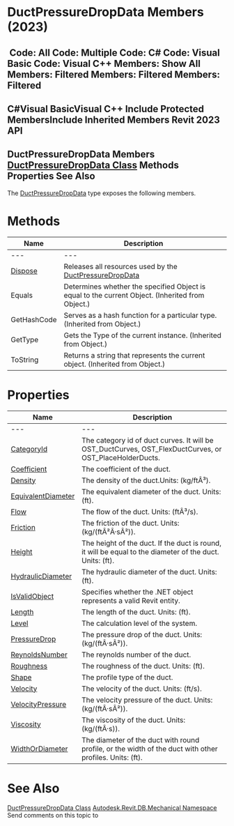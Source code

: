 # DuctPressureDropData Members (2023)

﻿
 Code: All Code: Multiple Code: C# Code: Visual Basic Code: Visual C++  Members: Show All Members: Filtered Members: Filtered Members: Filtered   
---  
C#Visual BasicVisual C++
Include Protected MembersInclude Inherited Members
Revit 2023 API  
---  
DuctPressureDropData Members  
[DuctPressureDropData Class](53565301-b25a-cd38-0c68-bed19d619c25.md "DuctPressureDropData Class") Methods Properties See Also  
---  
The [DuctPressureDropData](53565301-b25a-cd38-0c68-bed19d619c25.md "DuctPressureDropData Class") type exposes the following members.
# Methods
| Name | Description |
| --- | --- |
| --- | --- | --- |
| [Dispose](7915f167-a6ea-659d-ced8-fecb38f5a5f1.md "Dispose Method") | Releases all resources used by the [DuctPressureDropData](53565301-b25a-cd38-0c68-bed19d619c25.md "DuctPressureDropData Class") |
| Equals | Determines whether the specified Object is equal to the current Object. (Inherited from Object.) |
| GetHashCode | Serves as a hash function for a particular type.  (Inherited from Object.) |
| GetType | Gets the Type of the current instance. (Inherited from Object.) |
| ToString | Returns a string that represents the current object. (Inherited from Object.) |

# Properties
| Name | Description |
| --- | --- |
| --- | --- | --- |
| [CategoryId](facb8291-71f9-a9b5-4abf-6389a5401136.md "CategoryId Property") | The category id of duct curves. It will be OST_DuctCurves, OST_FlexDuctCurves, or OST_PlaceHolderDucts. |
| [Coefficient](30c73e0a-612a-d09a-26f9-6a58d5d1378b.md "Coefficient Property") | The coefficient of the duct. |
| [Density](48c06939-e1fc-3160-3302-d1830041098a.md "Density Property") | The density of the duct.Units: (kg/ftÂ³). |
| [EquivalentDiameter](d9a6f2ee-6a9e-f8a0-da64-64739805d33d.md "EquivalentDiameter Property") | The equivalent diameter of the duct. Units: (ft). |
| [Flow](51942eb2-777f-1a16-5406-bc2320827d21.md "Flow Property") | The flow of the duct. Units: (ftÂ³/s). |
| [Friction](628746d9-b8fa-a89e-21e9-97085309122d.md "Friction Property") | The friction of the duct. Units: (kg/(ftÂ²Â·sÂ²)). |
| [Height](7e160200-8c3f-a5d3-37ab-283cb21ee004.md "Height Property") | The height of the duct. If the duct is round, it will be equal to the diameter of the duct. Units: (ft). |
| [HydraulicDiameter](bcb8a3ff-b181-d37b-c165-b36cb9fad32e.md "HydraulicDiameter Property") | The hydraulic diameter of the duct. Units: (ft). |
| [IsValidObject](8f1feb00-c38f-1462-fb57-5c8c345e9d38.md "IsValidObject Property") | Specifies whether the .NET object represents a valid Revit entity. |
| [Length](6ed4c1fd-b680-dc3a-1764-d95819ba5f0e.md "Length Property") | The length of the duct. Units: (ft). |
| [Level](4c461eeb-7be6-86a9-d81d-9f35873c0a78.md "Level Property") | The calculation level of the system. |
| [PressureDrop](95dae130-a635-c9ff-07c9-7ecd24cbcefd.md "PressureDrop Property") | The pressure drop of the duct. Units: (kg/(ftÂ·sÂ²)). |
| [ReynoldsNumber](15aa8a7d-a2ba-40e5-2ec6-97a0e70a163a.md "ReynoldsNumber Property") | The reynolds number of the duct. |
| [Roughness](e7047478-45b1-a611-86da-3e1e2b214870.md "Roughness Property") | The roughness of the duct. Units: (ft). |
| [Shape](d63c2f48-c74c-bb2c-4f48-f3577fbb8684.md "Shape Property") | The profile type of the duct. |
| [Velocity](ed2a2ffa-bf61-7312-1d7b-def50b5ecbed.md "Velocity Property") | The velocity of the duct. Units: (ft/s). |
| [VelocityPressure](8a9a9aa8-000c-a7f3-99f8-56a058a7a77d.md "VelocityPressure Property") | The velocity pressure of the duct. Units: (kg/(ftÂ·sÂ²)). |
| [Viscosity](e0a5f558-485f-9ae7-d1fa-d4abb1c41c48.md "Viscosity Property") | The viscosity of the duct. Units: (kg/(ftÂ·s)). |
| [WidthOrDiameter](518560a8-999c-86f7-9e19-e78030b7822c.md "WidthOrDiameter Property") | The diameter of the duct with round profile, or the width of the duct with other profiles. Units: (ft). |

# See Also
[DuctPressureDropData Class](53565301-b25a-cd38-0c68-bed19d619c25.md "DuctPressureDropData Class")
[Autodesk.Revit.DB.Mechanical Namespace](0eafd899-5912-56fd-94b1-d286156e26fc.md "Autodesk.Revit.DB.Mechanical Namespace")
Send comments on this topic to 